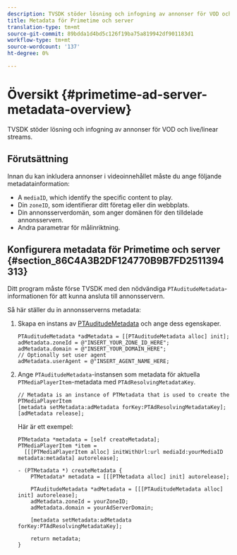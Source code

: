 ```yaml
---
description: TVSDK stöder lösning och infogning av annonser för VOD och live/linear streams.
title: Metadata för Primetime och server
translation-type: tm+mt
source-git-commit: 89bdda1d4bd5c126f19ba75a819942df901183d1
workflow-type: tm+mt
source-wordcount: '137'
ht-degree: 0%

---
```



# Översikt {#primetime-ad-server-metadata-overview}

TVSDK stöder lösning och infogning av annonser för VOD och live/linear streams.

## Förutsättning

Innan du kan inkludera annonser i videoinnehållet måste du ange följande metadatainformation:

* A `mediaID`, which identify the specific content to play.
* Din `zoneID`, som identifierar ditt företag eller din webbplats.
* Din annonsserverdomän, som anger domänen för den tilldelade annonsservern.
* Andra parametrar för målinriktning.

## Konfigurera metadata för Primetime och server {#section_86C4A3B2DF124770B9B7FD2511394313}

Ditt program måste förse TVSDK med den nödvändiga `PTAuditudeMetadata`-informationen för att kunna ansluta till annonsservern.

Så här ställer du in annonsserverns metadata:

1. Skapa en instans av [PTAuditudeMetadata](https://help.adobe.com/en_US/primetime/api/psdk/appledoc/Classes/PTAuditudeMetadata.html) och ange dess egenskaper.

   ```
   PTAuditudeMetadata *adMetadata = [[PTAuditudeMetadata alloc] init];  
   adMetadata.zoneId = @"INSERT_YOUR_ZONE_ID_HERE"; 
   adMetadata.domain = @"INSERT_YOUR_DOMAIN_HERE"; 
   // Optionally set user agent 
   adMetadata.userAgent = @"INSERT_AGENT_NAME_HERE; 
   ```

1. Ange `PTAuditudeMetadata`-instansen som metadata för aktuella `PTMediaPlayerItem`-metadata med `PTAdResolvingMetadataKey`.

   ```
   // Metadata is an instance of PTMetadata that is used to create the PTMediaPlayerItem 
   [metadata setMetadata:adMetadata forKey:PTAdResolvingMetadataKey];  
   [adMetadata release];
   ```

   Här är ett exempel:

   ```
   PTMetadata *metadata = [self createMetadata]; 
   PTMediaPlayerItem *item =  
     [[[PTMediaPlayerItem alloc] initWithUrl:url mediaId:yourMediaID metadata:metadata] autorelease]; 
   
   - (PTMetadata *) createMetadata { 
       PTMetadata* metadata = [[[PTMetadata alloc] init] autorelease]; 
   
       PTAuditudeMetadata *adMetadata = [[[PTAuditudeMetadata alloc] init] autorelease];  
       adMetadata.zoneId = yourZoneID; 
       adMetadata.domain = yourAdServerDomain; 
   
       [metadata setMetadata:adMetadata forKey:PTAdResolvingMetadataKey]; 
   
       return metadata; 
   }
   ```

